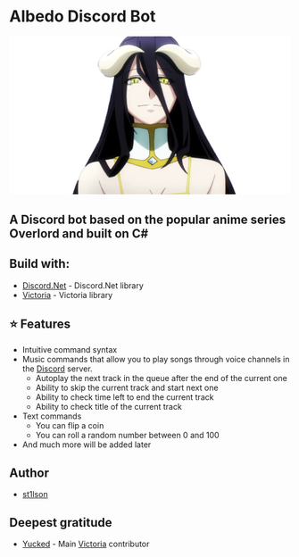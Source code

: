 # **Albedo Discord Bot**
![Alt Text](https://github.com/st1lson/AlbedoBot/blob/main/docs/images/header.png)
## A Discord bot based on the popular anime series Overlord and built on C#
## Build with: 
* [Discord.Net](https://github.com/discord-net/Discord.Net) - Discord.Net library
* [Victoria](https://github.com/Yucked/Victoria) - Victoria library
## :star: Features
* Intuitive command syntax 
* Music commands that allow you to play songs through voice channels in the [Discord](https://discord.com/) server.
  * Autoplay the next track in the queue after the end of the current one
  * Ability to skip the current track and start next one
  * Ability to check time left to end the current track
  * Ability to check title of the current track
* Text commands
  * You can flip a coin
  * You can roll a random number between 0 and 100
* And much more will be added later
## Author
* [st1lson](https://github.com/st1lson)
## Deepest gratitude
* [Yucked](https://github.com/Yucked) - Main [Victoria](https://github.com/Yucked/Victoria) contributor
